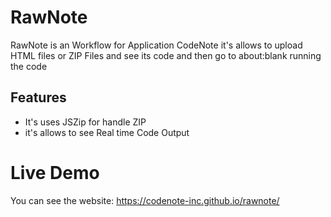 # RawNote
RawNote is an Workflow for Application CodeNote 
it's allows to upload HTML files or ZIP Files and see its code and then go to about:blank running the code

## Features
- It's uses JSZip for handle ZIP
- it's allows to see Real time Code Output

# Live Demo
You can see the website:
https://codenote-inc.github.io/rawnote/

